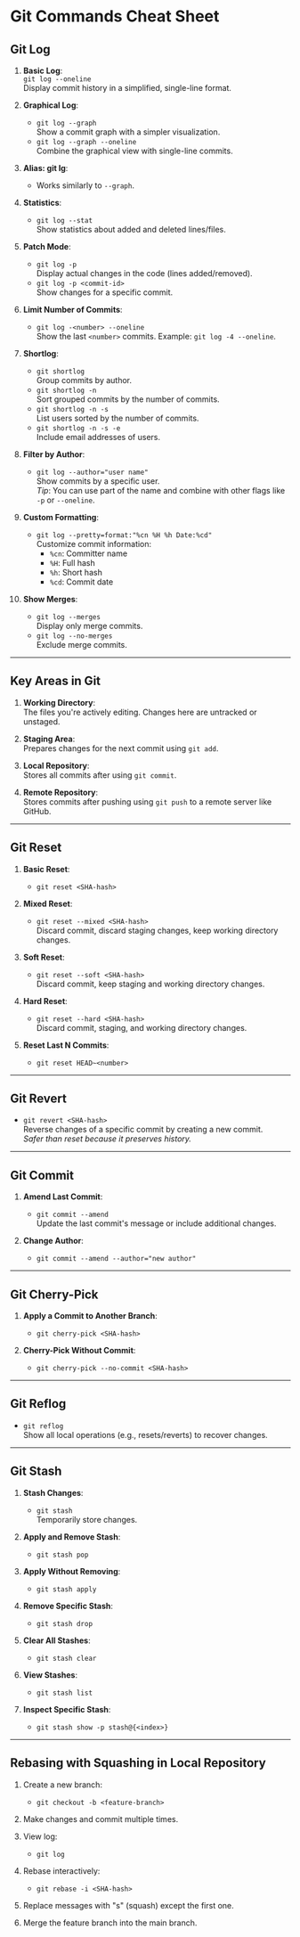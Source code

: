 # Git Commands Cheat Sheet

## Git Log
1. **Basic Log**:  
   `git log --oneline`  
   Display commit history in a simplified, single-line format.

2. **Graphical Log**:  
   - `git log --graph`  
     Show a commit graph with a simpler visualization.  
   - `git log --graph --oneline`  
     Combine the graphical view with single-line commits.

3. **Alias: git lg**:  
   - Works similarly to `--graph`.

4. **Statistics**:  
   - `git log --stat`  
     Show statistics about added and deleted lines/files.

5. **Patch Mode**:  
   - `git log -p`  
     Display actual changes in the code (lines added/removed).  
   - `git log -p <commit-id>`  
     Show changes for a specific commit.

6. **Limit Number of Commits**:  
   - `git log -<number> --oneline`  
     Show the last `<number>` commits. Example: `git log -4 --oneline`.

7. **Shortlog**:  
   - `git shortlog`  
     Group commits by author.  
   - `git shortlog -n`  
     Sort grouped commits by the number of commits.  
   - `git shortlog -n -s`  
     List users sorted by the number of commits.  
   - `git shortlog -n -s -e`  
     Include email addresses of users.

8. **Filter by Author**:  
   - `git log --author="user name"`  
     Show commits by a specific user.  
     *Tip*: You can use part of the name and combine with other flags like `-p` or `--oneline`.

9. **Custom Formatting**:  
   - `git log --pretty=format:"%cn %H %h Date:%cd"`  
     Customize commit information:  
       - `%cn`: Committer name  
       - `%H`: Full hash  
       - `%h`: Short hash  
       - `%cd`: Commit date  

10. **Show Merges**:  
    - `git log --merges`  
      Display only merge commits.  
    - `git log --no-merges`  
      Exclude merge commits.

---

## Key Areas in Git
1. **Working Directory**:  
   The files you're actively editing. Changes here are untracked or unstaged.

2. **Staging Area**:  
   Prepares changes for the next commit using `git add`.

3. **Local Repository**:  
   Stores all commits after using `git commit`.

4. **Remote Repository**:  
   Stores commits after pushing using `git push` to a remote server like GitHub.

---

## Git Reset
1. **Basic Reset**:  
   - `git reset <SHA-hash>`  

2. **Mixed Reset**:  
   - `git reset --mixed <SHA-hash>`  
     Discard commit, discard staging changes, keep working directory changes.

3. **Soft Reset**:  
   - `git reset --soft <SHA-hash>`  
     Discard commit, keep staging and working directory changes.

4. **Hard Reset**:  
   - `git reset --hard <SHA-hash>`  
     Discard commit, staging, and working directory changes.

5. **Reset Last N Commits**:  
   - `git reset HEAD~<number>`  

---

## Git Revert
- `git revert <SHA-hash>`  
  Reverse changes of a specific commit by creating a new commit.  
  *Safer than reset because it preserves history.*

---

## Git Commit
1. **Amend Last Commit**:  
   - `git commit --amend`  
     Update the last commit's message or include additional changes.  

2. **Change Author**:  
   - `git commit --amend --author="new author"`  

---

## Git Cherry-Pick
1. **Apply a Commit to Another Branch**:  
   - `git cherry-pick <SHA-hash>`  

2. **Cherry-Pick Without Commit**:  
   - `git cherry-pick --no-commit <SHA-hash>`  

---

## Git Reflog
- `git reflog`  
  Show all local operations (e.g., resets/reverts) to recover changes.

---

## Git Stash
1. **Stash Changes**:  
   - `git stash`  
     Temporarily store changes.

2. **Apply and Remove Stash**:  
   - `git stash pop`  

3. **Apply Without Removing**:  
   - `git stash apply`  

4. **Remove Specific Stash**:  
   - `git stash drop`  

5. **Clear All Stashes**:  
   - `git stash clear`  

6. **View Stashes**:  
   - `git stash list`  

7. **Inspect Specific Stash**:  
   - `git stash show -p stash@{<index>}`  

---

## Rebasing with Squashing in Local Repository
1. Create a new branch:  
   - `git checkout -b <feature-branch>`  

2. Make changes and commit multiple times.

3. View log:  
   - `git log`  

4. Rebase interactively:  
   - `git rebase -i <SHA-hash>`  

5. Replace messages with "s" (squash) except the first one.

6. Merge the feature branch into the main branch.
